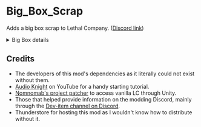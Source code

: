 
# Big_Box_Scrap
Adds a big box scrap to Lethal Company. ([Discord link](https://discord.com/channels/1168655651455639582/1245084720614604873))


<details>
<summary>Big Box details</summary>

> Weight: 52 <br>
> Max value: 40 <br>
> Min value: 16 <br>
![Big Box](https://imgur.com/Lgx7KYf.png)

</details>


## Credits

- The developers of this mod's dependencies as it literally could not exist without them.
- [Audio Knight](https://www.youtube.com/@knightofaudio) on YouTube for a handy starting tutorial.
- [Nomnomab's project patcher](https://github.com/nomnomab/lc-project-patcher) to access vanilla LC through Unity.
- Those that helped provide information on the modding Discord, mainly through the [Dev-item channel on Discord](https://discord.com/channels/1168655651455639582/1193461151636398080).
- Thunderstore for hosting this mod as I wouldn't know how to distribute without it.